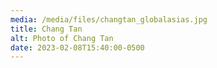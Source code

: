 ```yaml
---
media: /media/files/changtan_globalasias.jpg
title: Chang Tan
alt: Photo of Chang Tan
date: 2023-02-08T15:40:00-0500
---
```

